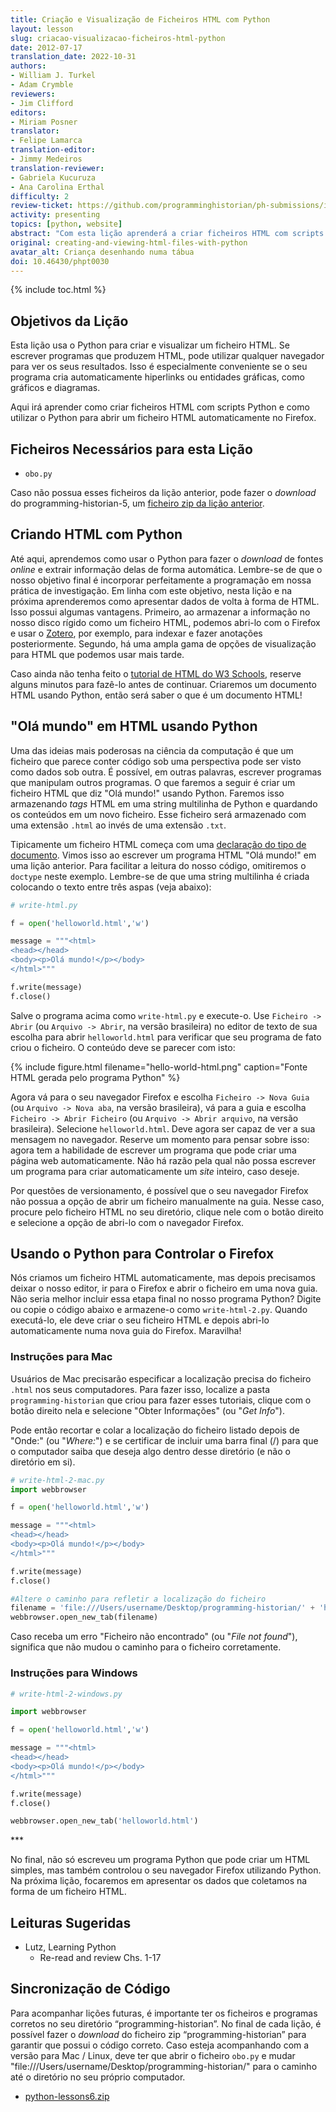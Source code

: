 ```yaml
---
title: Criação e Visualização de Ficheiros HTML com Python
layout: lesson
slug: criacao-visualizacao-ficheiros-html-python
date: 2012-07-17
translation_date: 2022-10-31
authors:
- William J. Turkel
- Adam Crymble
reviewers:
- Jim Clifford
editors:
- Miriam Posner
translator: 
- Felipe Lamarca
translation-editor:
- Jimmy Medeiros
translation-reviewer:
- Gabriela Kucuruza
- Ana Carolina Erthal
difficulty: 2
review-ticket: https://github.com/programminghistorian/ph-submissions/issues/462
activity: presenting
topics: [python, website]
abstract: "Com esta lição aprenderá a criar ficheiros HTML com scripts Python e a usar o Python para abrir automaticamente um ficheiro HTML no Firefox."
original: creating-and-viewing-html-files-with-python
avatar_alt: Criança desenhando numa tábua
doi: 10.46430/phpt0030
---
```


{% include toc.html %}

## Objetivos da Lição

Esta lição usa o Python para criar e visualizar um ficheiro HTML. Se escrever programas que produzem HTML, pode utilizar qualquer navegador para ver os seus resultados. Isso é especialmente conveniente se o seu programa cria automaticamente hiperlinks ou entidades gráficas, como gráficos e diagramas.

Aqui irá aprender como criar ficheiros HTML com scripts Python e como utilizar o Python para abrir um ficheiro HTML automaticamente no Firefox.

## Ficheiros Necessários para esta Lição

- `obo.py`

Caso não possua esses ficheiros da lição anterior, pode fazer o *download* do programming-historian-5, um [ficheiro zip da lição anterior](/assets/python-lessons5.zip).

## Criando HTML com Python

Até aqui, aprendemos como usar o Python para fazer o *download* de fontes *online* e extrair informação delas de forma automática. Lembre-se de que o nosso objetivo final é incorporar perfeitamente a programação em nossa prática de investigação. Em linha com este objetivo, nesta lição e na próxima aprenderemos como apresentar dados de volta à forma de HTML. Isso possui algumas vantagens. Primeiro, ao armazenar a informação no nosso disco rígido como um ficheiro HTML, podemos abri-lo com o Firefox e usar o [Zotero](https://www.zotero.org/), por exemplo, para indexar e fazer anotações posteriormente. Segundo, há uma ampla gama de opções de visualização para HTML que podemos usar mais tarde.

Caso ainda não tenha feito o [tutorial de HTML do W3 Schools](http://www.w3schools.com/html/default.asp), reserve alguns minutos para fazê-lo antes de continuar. Criaremos um documento HTML usando Python, então será saber o que é um documento HTML!

## "Olá mundo" em HTML usando Python

Uma das ideias mais poderosas na ciência da computação é que um ficheiro que parece conter código sob uma perspectiva pode ser visto como dados sob outra. É possível, em outras palavras, escrever programas que manipulam outros programas. O que faremos a seguir é criar um ficheiro HTML que diz "Olá mundo!" usando Python. Faremos isso armazenando *tags* HTML em uma string multilinha de Python e quardando os conteúdos em um novo ficheiro. Esse ficheiro será armazenado com uma extensão `.html` ao invés de uma extensão `.txt`.

Tipicamente um ficheiro HTML começa com uma [declaração do tipo de documento](http://www.w3schools.com/tags/tag_doctype.asp). Vimos isso ao escrever um programa HTML "Olá mundo!" em uma lição anterior. Para facilitar a leitura do nosso código, omitiremos o `doctype` neste exemplo. Lembre-se de que uma string multilinha é criada colocando o texto entre três aspas (veja abaixo):

``` python
# write-html.py

f = open('helloworld.html','w')

message = """<html>
<head></head>
<body><p>Olá mundo!</p></body>
</html>"""

f.write(message)
f.close()
```

Salve o programa acima como `write-html.py` e execute-o. Use `Ficheiro -> Abrir` (ou `Arquivo -> Abrir`, na versão brasileira) no editor de texto de sua escolha para abrir `helloworld.html` para verificar que seu programa de fato criou o ficheiro. O conteúdo deve se parecer com isto:

{% include figure.html filename="hello-world-html.png" caption="Fonte HTML gerada pelo programa Python" %}

Agora vá para o seu navegador Firefox e escolha `Ficheiro -> Nova Guia` (ou `Arquivo -> Nova aba`, na versão brasileira), vá para a guia e escolha `Ficheiro -> Abrir Ficheiro` (ou `Arquivo -> Abrir arquivo`, na versão brasileira). Selecione `helloworld.html`. Deve agora ser capaz de ver a sua mensagem no navegador. Reserve um momento para pensar sobre isso: agora tem a habilidade de escrever um programa que pode criar uma página web automaticamente. Não há razão pela qual não possa escrever um programa para criar automaticamente um *site* inteiro, caso deseje.

<div class="alert alert-warning">
  Por questões de versionamento, é possível que o seu navegador Firefox não possua a opção de abrir um ficheiro manualmente na guia. Nesse caso, procure pelo ficheiro HTML no seu diretório, clique nele com o botão direito e selecione a opção de abri-lo com o navegador Firefox. 
</div>

## Usando o Python para Controlar o Firefox

Nós criamos um ficheiro HTML automaticamente, mas depois precisamos deixar o nosso editor, ir para o Firefox e abrir o ficheiro em uma nova guia. Não seria melhor incluir essa etapa final no nosso programa Python? Digite ou copie o código abaixo e armazene-o como `write-html-2.py`. Quando executá-lo, ele deve criar o seu ficheiro HTML e depois abri-lo automaticamente numa nova guia do Firefox. Maravilha!

### Instruções para Mac

Usuários de Mac precisarão especificar a localização precisa do ficheiro `.html` nos seus computadores. Para fazer isso, localize a pasta `programming-historian` que criou para fazer esses tutoriais, clique com o botão direito nela e selecione "Obter Informações" (ou "*Get Info*").

Pode então recortar e colar a localização do ficheiro listado depois de "Onde:" (ou "*Where:*") e se certificar de incluir uma barra final (/) para que o computador saiba que deseja algo dentro desse diretório (e não o diretório em si).


``` python
# write-html-2-mac.py
import webbrowser

f = open('helloworld.html','w')

message = """<html>
<head></head>
<body><p>Olá mundo!</p></body>
</html>"""

f.write(message)
f.close()

#Altere o caminho para refletir a localização do ficheiro
filename = 'file:///Users/username/Desktop/programming-historian/' + 'helloworld.html'
webbrowser.open_new_tab(filename)
```

Caso receba um erro "Ficheiro não encontrado" (ou "*File not found*"), significa que não mudou o caminho para o ficheiro corretamente.

### Instruções para Windows

``` python
# write-html-2-windows.py

import webbrowser

f = open('helloworld.html','w')

message = """<html>
<head></head>
<body><p>Olá mundo!</p></body>
</html>"""

f.write(message)
f.close()

webbrowser.open_new_tab('helloworld.html')
```

\*\*\*

No final, não só escreveu um programa Python que pode criar um HTML simples, mas também controlou o seu navegador Firefox utilizando Python. Na próxima lição, focaremos em apresentar os dados que coletamos na forma de um ficheiro HTML.

## Leituras Sugeridas

-   Lutz, Learning Python
    -   Re-read and review Chs. 1-17

## Sincronização de Código

Para acompanhar lições futuras, é importante ter os ficheiros e programas corretos no seu diretório “programming-historian”. No final de cada lição, é possível fazer o *download* do ficheiro zip “programming-historian” para garantir que possui o código correto. Caso esteja acompanhando com a versão para Mac / Linux, deve ter que abrir o ficheiro `obo.py` e mudar "file:///Users/username/Desktop/programming-historian/" para o caminho até o diretório no seu próprio computador.

-   [python-lessons6.zip](/assets/python-lessons6.zip)
